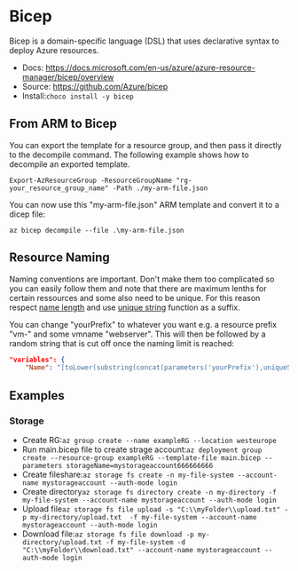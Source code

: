# Bicep

Bicep is a domain-specific language (DSL) that uses declarative syntax to deploy Azure resources.

- Docs: <https://docs.microsoft.com/en-us/azure/azure-resource-manager/bicep/overview>
- Source: <https://github.com/Azure/bicep>
- Install:```choco install -y bicep```

## From ARM to Bicep

You can export the template for a resource group, and then pass it directly to the decompile command. The following example shows how to decompile an exported template.

``` ps11
Export-AzResourceGroup -ResourceGroupName "rg-your_resource_group_name" -Path ./my-arm-file.json
```

You can now use this "my-arm-file.json" ARM template and convert it to a dicep file:

``` ps11
az bicep decompile --file .\my-arm-file.json
```

## Resource Naming

Naming conventions are important. Don't make them too complicated so you can easily follow them and note that there are maximum lenths for certain ressources and some also need to be unique. For this reason respect [name length](https://docs.microsoft.com/en-us/azure/azure-resource-manager/management/resource-name-rules) and use [unique string](https://docs.microsoft.com/en-us/azure/azure-resource-manager/templates/template-functions-string#uniquestring) function as a suffix.

You can change "yourPrefix" to whatever you want e.g. a resource prefix "vm-" and some vmname "webserver". This will then be followed by a random string that is cut off once the naming limit is reached:

```json
"variables": {
    "Name": "[toLower(substring(concat(parameters('yourPrefix'),uniqueString(resourceGroup().id)),0,14))]",
```

## Examples

### Storage

- Create RG:```az group create --name exampleRG --location westeurope```
- Run main.bicep file to create strage account:```az deployment group create --resource-group exampleRG --template-file main.bicep --parameters storageName=mystorageaccount666666666```
- Create fileshare:```az storage fs create -n my-file-system --account-name mystorageaccount --auth-mode login```
- Create directory```az storage fs directory create -n my-directory -f my-file-system --account-name mystorageaccount --auth-mode login```
- Upload file```az storage fs file upload -s "C:\\myFolder\\upload.txt" -p my-directory/upload.txt  -f my-file-system --account-name mystorageaccount --auth-mode login```
- Download file:```az storage fs file download -p my-directory/upload.txt -f my-file-system -d "C:\\myFolder\\download.txt" --account-name mystorageaccount --auth-mode login```
